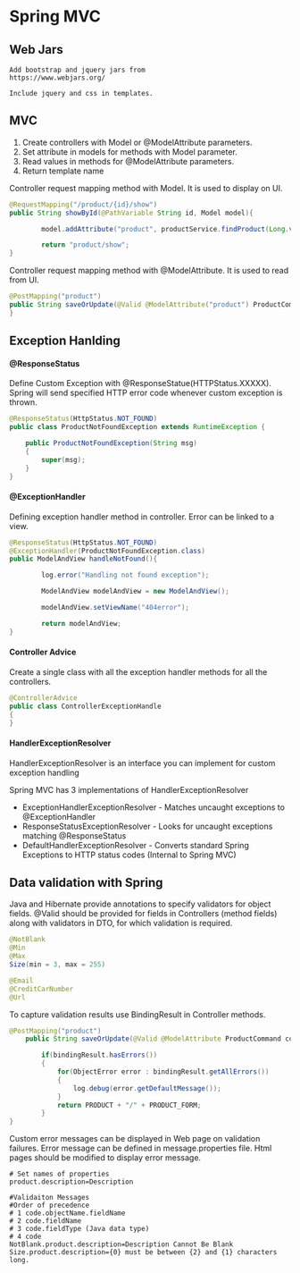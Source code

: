 
# Spring MVC

## Web Jars
```
Add bootstrap and jquery jars from
https://www.webjars.org/

Include jquery and css in templates.
```

## MVC
1. Create controllers with Model or @ModelAttribute parameters.
2. Set attribute in models for methods with Model parameter.
3. Read values in methods for @ModelAttribute parameters.
4. Return template name

Controller request mapping method with Model. It is used to display on UI.
```java
@RequestMapping("/product/{id}/show")
public String showById(@PathVariable String id, Model model){

        model.addAttribute("product", productService.findProduct(Long.valueOf(id)));

        return "product/show";
}
```

Controller request mapping method with @ModelAttribute. It is used to read from UI.
```java
@PostMapping("product")
public String saveOrUpdate(@Valid @ModelAttribute("product") ProductCommand command, BindingResult bindingResult){
}
```

## Exception Hanlding

#### @ResponseStatus
Define Custom Exception with @ResponseStatue(HTTPStatus.XXXXX).
Spring will send specified HTTP error code whenever custom exception is thrown.

```java
@ResponseStatus(HttpStatus.NOT_FOUND)
public class ProductNotFoundException extends RuntimeException {

    public ProductNotFoundException(String msg)
    {
        super(msg);
    }
}
```

#### @ExceptionHandler
Defining exception handler method in controller.
Error can be linked to a view.

```java
@ResponseStatus(HttpStatus.NOT_FOUND)
@ExceptionHandler(ProductNotFoundException.class)
public ModelAndView handleNotFound(){

        log.error("Handling not found exception");

        ModelAndView modelAndView = new ModelAndView();

        modelAndView.setViewName("404error");

        return modelAndView;
}
```

#### Controller Advice
Create a single class with all the exception handler methods for all the controllers.

```java
@ControllerAdvice
public class ControllerExceptionHandle
{
}
```

#### HandlerExceptionResolver
HandlerExceptionResolver is an interface you can implement for custom exception handling

Spring MVC has 3 implementations of HandlerExceptionResolver
* ExceptionHandlerExceptionResolver - Matches uncaught exceptions to @ExceptionHandler
* ResponseStatusExceptionResolver - Looks for uncaught exceptions matching @ResponseStatus
* DefaultHandlerExceptionResolver - Converts standard Spring Exceptions to HTTP status codes (Internal to Spring MVC)

## Data validation with Spring
Java and Hibernate provide annotations to specify validators for object fields.
@Valid should be provided for fields in Controllers (method fields) along with validators in DTO, for which validation is required.

```java
@NotBlank
@Min
@Max
Size(min = 3, max = 255)

@Email
@CreditCarNumber
@Url
```

To capture validation results use BindingResult in Controller methods.
```java
@PostMapping("product")
    public String saveOrUpdate(@Valid @ModelAttribute ProductCommand command, BindingResult bindingResult){

        if(bindingResult.hasErrors())
        {
            for(ObjectError error : bindingResult.getAllErrors())
            {
                log.debug(error.getDefaultMessage());
            }
            return PRODUCT + "/" + PRODUCT_FORM;
        }
}
```

Custom error messages can be displayed in Web page on validation failures.
Error message can be defined in message.properties file. Html pages should be modified to display error message.

```
# Set names of properties
product.description=Description

#Validaiton Messages
#Order of precedence
# 1 code.objectName.fieldName
# 2 code.fieldName
# 3 code.fieldType (Java data type)
# 4 code
NotBlank.product.description=Description Cannot Be Blank
Size.product.description={0} must be between {2} and {1} characters long.
```